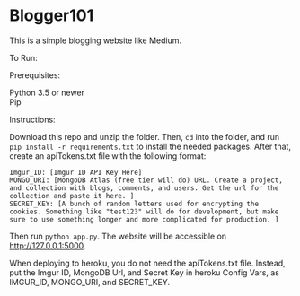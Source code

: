 # Blogger101

This is a simple blogging website like Medium. 

To Run:

Prerequisites:

Python 3.5 or newer \
Pip

Instructions:

Download this repo and unzip the folder. Then, `cd` into the folder, and run `pip install -r requirements.txt` to install the needed packages. After that, create an apiTokens.txt file with the following format:

```
Imgur_ID: [Imgur ID API Key Here]
MONGO_URI: [MongoDB Atlas (free tier will do) URL. Create a project, and collection with blogs, comments, and users. Get the url for the collection and paste it here. ]
SECRET_KEY: [A bunch of random letters used for encrypting the cookies. Something like "test123" will do for development, but make sure to use something longer and more complicated for production. ]
```

Then run `python app.py`. The website will be accessible on http://127.0.0.1:5000. 


When deploying to heroku, you do not need the apiTokens.txt file. Instead, put the Imgur ID, MongoDB Url, and Secret Key in heroku Config Vars, as IMGUR_ID, MONGO_URI, and SECRET_KEY. 
